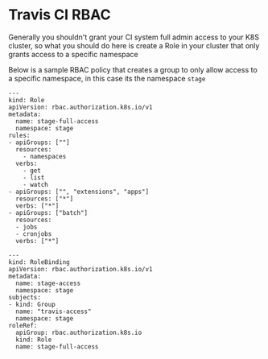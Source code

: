 # Travis CI RBAC
Generally you shouldn't grant your CI system full admin access to your K8S cluster, so what you should do here
is create a Role in your cluster that only grants access to a specific namespace

Below is a sample RBAC policy that creates a group to only allow access to a specific namespace, in this case
its the namespace `stage`
```plaintext
---
kind: Role
apiVersion: rbac.authorization.k8s.io/v1
metadata:
  name: stage-full-access
  namespace: stage
rules:
- apiGroups: [""]
  resources:
    - namespaces
  verbs:
    - get
    - list
    - watch
- apiGroups: ["", "extensions", "apps"]
  resources: ["*"]
  verbs: ["*"]
- apiGroups: ["batch"]
  resources:
  - jobs
  - cronjobs
  verbs: ["*"]

---
kind: RoleBinding
apiVersion: rbac.authorization.k8s.io/v1
metadata:
  name: stage-access
  namespace: stage
subjects:
- kind: Group
  name: "travis-access"
  namespace: stage
roleRef:
  apiGroup: rbac.authorization.k8s.io
  kind: Role
  name: stage-full-access
```
